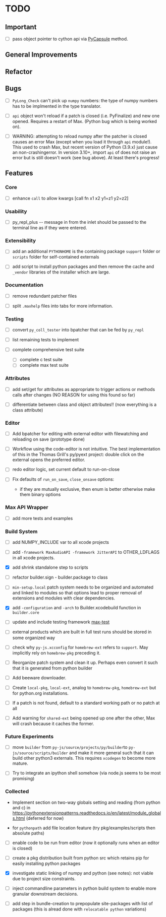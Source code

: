 # TODO

## Important

- [ ] pass object pointer to cython api via [PyCapsule](https://docs.python.org/3/c-api/capsule.html) method.


## General Improvements



## Refactor


## Bugs

- [ ] `PyLong_Check` can't pick up `numpy` numbers: the type of numpy numbers has to be implmented in the type translator.

- [ ] `api` object won't reload if a patch is closed (i.e. PyFinalize) and new one opened. Requires a restart of Max. (Python bug which is being worked on).

- [ ] WARNING: attempting to reload numpy after the patcher is closed causes an error Max (except when you load it through `api` module!). This used to crash Max, but recent version of Python (3.9.x) just cause an non-crashingerror. In version 3.10+,  import `api` of does not raise an error but is still doesn't work (see bug above). At least there's progress!

## Features

### Core

- [ ] enhance `call` to allow kwargs [call fn x1 x2 y1=z1 y2=z2]

### Usability

- [ ] py_repl_plus -- message in from the inlet should be passed to the terminal line as if they were entered.

### Extensibility

- [ ] add an additional `PYTHONHOME` is the containing package `support` folder or `scripts` folder for self-contained externals

- [ ] add script to install python packages and then remove the cache and `_vendor` libraries of the installer which are large.

### Documentation

- [ ] remove redundant patcher files

- [ ] split `.maxhelp` files into tabs for more information.

### Testing

- [ ] convert `py_coll_tester` into bpatcher that can be fed by `py_repl`

- [ ] list remaining tests to implement

- [ ] complete comprehensive test suite
  - [ ] complete c test suite
  - [ ] complete max test suite

### Attributes

- [ ] add set/get for attributes as appropriate to trigger actions or methods calls
      after changes (NO REASON for using this found so far)

- [ ] differentiate between class and object attributes!! (now everything is a class attribute)

### Editor

- [ ] Add bpatcher for editing with external editor with filewatching and reloading on save (prototype done)

- [ ] Workflow using the code-editor is not intuitive. The best implementation of this in the Thomas Grill's py/pyext project: double click on the external opens the preferred editor.

- [ ] redo editor logic, set current default to run-on-close

- [ ] Fix defaults of `run_on_save`, `close_onsave` options:
  - if they are mutually exclusive, then enum is better otherwise make them binary options

### Max API Wrapper

- [ ] add more tests and examples

### Build System

- [ ] add NUMPY_INCLUDE var to all xcode projects

- [ ] add `-framework MaxAudioAPI -framework JitterAPI` to OTHER_LDFLAGS in all xcode projects.

- [x] add shrink standalone step to scripts

- [ ] refactor builder.sign - builder.package to class

- [ ] `min-setup.local` patch system needs to be organized and automated and linked to modules so that options lead to proper removal of extensions and modules with clear dependencies.

- [x] add `-configuration` and `-arch` to Builder.xcodebuild function in `builder.core`

- [ ] update and include testing framework [max-test](https://github.com/Cycling74/max-test)

- [ ] external products which are built in full test runs should be stored in some organized way

- [ ] check why `py-js.xcconfig` for `homebrew-ext` refers to `support`. May implicitly rely on `homebrew-pkg` preceding it.

- [ ] Reorganize patch system and clean it up. Perhaps even convert it such that it is generated from python builder

- [ ] Add beeware downloader.

- [ ] Create `local-pkg`, `local-ext`, analog to `homebrew-pkg`, `homebrew-ext` but for python.org installations.

- [ ] If a patch is not found, default to a standard working path or no patch at all

- [ ] Add warning for `shared-ext` being opened up one after the other, Max will crash because it caches the former.

### Future Experiments

- [ ] move `builder` from `py-js/source/projects/py/builder`to `py-js/source/scripts/builder` and make it more general such that it can build other python3 externals. This requires `xcodegen` to become more mature.

- [ ] Try to integrate an ipython shell somehow (via node.js seems to be most promising)

### Collected

- Implement section on two-way globals setting and reading (from python and c) in <https://pythonextensionpatterns.readthedocs.io/en/latest/module_globals.html> (deferred for now)

- for `pythonpath` add file location feature (try pkg/examples/scripts then absolute paths)

- [ ] enable code to be run from editor (now it optionally runs when an editor is closed)

- [ ] create a pkg distribution built from python src which retains pip for easily installing python packages

- [x] investigate static linking of numpy and python (see notes): not viable due to project size constraints.

- [ ] inject commandline parameters in python build system to enable more granular downstream decisions.

- [ ] add step in bundle-creation to prepopulate site-packages with list of packages (this is alread done with `relocatable python` variations)
